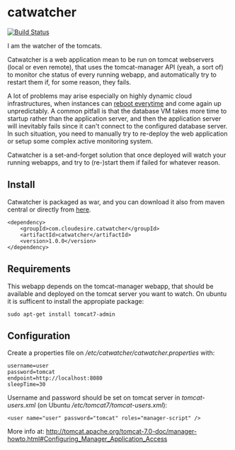 catwatcher
==========

[![Build Status](https://travis-ci.org/ClouDesire/catwatcher.svg?branch=master)](https://travis-ci.org/ClouDesire/catwatcher)

I am the watcher of the tomcats.

Catwatcher is a web application mean to be run on tomcat webservers (local or even remote), that uses the tomcat-manager API (yeah, a sort of) to monitor che status of every running webapp, and automatically try to restart them if, for some reason, they fails.

A lot of problems may arise especially on highly dynamic cloud infrastructures, when instances can [reboot everytime](http://blogs.msdn.com/b/wats/archive/2013/09/24/windows-azure-virtual-machine-restarted-or-shutdown-with-out-any-notification.aspx) and come again up unpredictably.
A common pitfall is that the database VM takes more time to startup rather than the application server, and then the application server will inevitably fails since it can't connect to the configured database server. In such situation, you need to manually try to re-deploy the web application or setup some complex active monitoring system.

Catwatcher is a set-and-forget solution that once deployed will watch your running webapps, and try to (re-)start them if failed for whatever reason.

## Install

Catwatcher is packaged as war, and you can download it also from maven central or directly from [here](https://github.com/ClouDesire/catwatcher/releases/download/v1.0.0/catwatcher-1.0.0.war).

```
<dependency>
    <groupId>com.cloudesire.catwatcher</groupId>
    <artifactId>catwatcher</artifactId>
    <version>1.0.0</version>
</dependency>
```

## Requirements

This webapp depends on the tomcat-manager webapp, that should be available and deployed on the tomcat server you want to watch. On ubuntu it is sufficent to install the appropiate package:

```
sudo apt-get install tomcat7-admin
```

## Configuration

Create a properties file on */etc/catwatcher/catwatcher.properties* with:
```
username=user
password=tomcat
endpoint=http://localhost:8080
sleepTime=30
```

Username and password should be set on tomcat server in *tomcat-users.xml* (on Ubuntu */etc/tomcat7/tomcat-users.xml*):
```
<user name="user" password="tomcat" roles="manager-script" />
```
More info at:
http://tomcat.apache.org/tomcat-7.0-doc/manager-howto.html#Configuring_Manager_Application_Access

